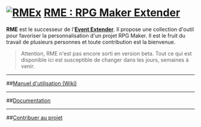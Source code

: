 # [![RMEx](http://rmex.github.io/images/rmex-shortcut.png)](http://rmex.github.io) [RME : RPG Maker Extender](https://github.com/RMEx/RME/wiki)

**RME** est le successeur de l'**[Event Extender](http://funkywork.github.io/EE)**.
Il propose une collection d'outil pour favoriser la personnalisation d'un projet RPG Maker.
Il est le fruit du travail de plusieurs personnes et toute contribution est la bienvenue.

> Attention, RME n'est pas encore sorti en version beta. Tout ce qui est disponible ici est susceptible de changer dans les jours, semaines à venir.

***
##[Manuel d'utilisation (Wiki)](https://github.com/RMEx/RME/wiki)
***
##[Documentation](http://rmex.github.io/RMEDoc/)
***
##[Contribuer au projet](https://github.com/RMEx/RME/wiki/Contribuer-au-projet)
